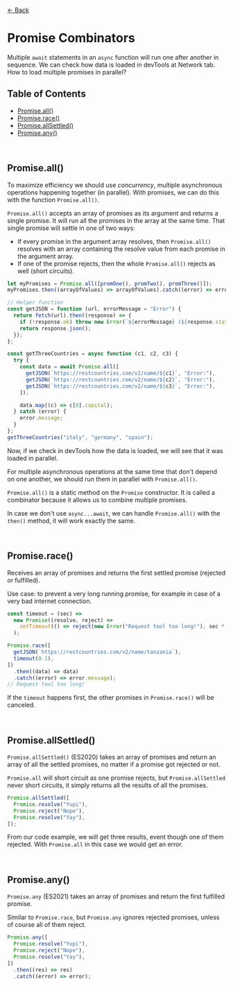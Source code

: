 [&larr; Back](./README.md)

# Promise Combinators

Multiple `await` statements in an `async` function will run one after another in sequence. We can check how data is loaded in devTools at Network tab. How to load multiple promises in parallel?

## Table of Contents

- [Promise.all()](#promiseall)
- [Promise.race()](#promiserace)
- [Promise.allSettled()](#promiseallsettled)
- [Promise.any()](#promiseany)

<br>

## Promise.all()

To maximize efficiency we should use _concurrency_, multiple asynchronous operations happening together (in parallel). With promises, we can do this with the function `Promise.all()`.

`Promise.all()` accepts an array of promises as its argument and returns a single promise. It will run all the promises in the array at the same time. That single promise will settle in one of two ways:

- If every promise in the argument array resolves, then `Promise.all()` resolves with an array containing the resolve value from each promise in the argument array.
- If one of the promise rejects, then the whole `Promise.all()` rejects as well (short circuits).

```js
let myPromises = Promise.all([promOne(), promTwo(), promThree()]);
myPromises.then((arrayOfValues) => arrayOfValues).catch((error) => error);
```

```js
// Helper function
const getJSON = function (url, errorMessage = "Error") {
  return fetch(url).then((response) => {
    if (!response.ok) throw new Error(`${errorMessage} (${response.status})`);
    return response.json();
  });
};
```

```js
const getThreeCountries = async function (c1, c2, c3) {
  try {
    const data = await Promise.all([
      getJSON(`https://restcountries.com/v2/name/${c1}`, "Error:"),
      getJSON(`https://restcountries.com/v2/name/${c2}`, "Error:"),
      getJSON(`https://restcountries.com/v2/name/${c3}`, "Error:"),
    ]);

    data.map((c) => c[0].capital);
  } catch (error) {
    error.message;
  }
};
getThreeCountries("italy", "germany", "spain");
```

Now, if we check in devTools how the data is loaded, we will see that it was loaded in parallel.

For multiple asynchronous operations at the same time that don't depend on one another, we should run them in parallel with `Promise.all()`.

`Promise.all()` is a static method on the `Promise` constructor. It is called a combinator because it allows us to combine multiple promises.

In case we don't use `async...await`, we can handle `Promise.all()` with the `then()` method, it will work exactly the same.

<br>

## Promise.race()

Receives an array of promises and returns the first settled promise (rejected or fulfilled).

Use case: to prevent a very long running promise, for example in case of a very bad internet connection.

```js
const timeout = (sec) =>
  new Promise((resolve, reject) =>
    setTimeout(() => reject(new Error("Request tool too long!"), sec * 1000))
  );

Promise.race([
  getJSON(`https://restcountries.com/v2/name/tanzania`),
  timeout(0.1),
])
  .then((data) => data)
  .catch((error) => error.message);
// Request tool too long!
```

If the `timeout` happens first, the other promises in `Promise.race()` will be canceled.

<br>

## Promise.allSettled()

`Promise.allSettled()` (ES2020) takes an array of promises and return an array of all the settled promises, no matter if a promise got rejected or not.

`Promise.all` will short circuit as one promise rejects, but `Promise.allSettled` never short circuits, it simply returns all the results of all the promises.

```js
Promise.allSettled([
  Promise.resolve("Yupi"),
  Promise.reject("Nope"),
  Promise.resolve("Yay"),
]);
```

From our code example, we will get three results, event though one of them rejected. With `Promise.all` in this case we would get an error.

<br>

## Promise.any()

`Promise.any` (ES2021) takes an array of promises and return the first fulfilled promise.

Similar to `Promise.race`, but `Promise.any` ignores rejected promises, unless of course all of them reject.

```js
Promise.any([
  Promise.resolve("Yupi"),
  Promise.reject("Nope"),
  Promise.resolve("Yay"),
])
  .then((res) => res)
  .catch((error) => error);
```

<br>
